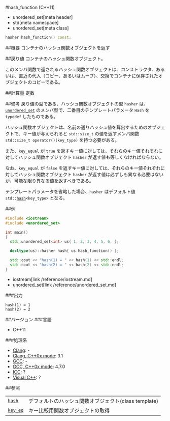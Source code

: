 #hash_function (C++11)
* unordered_set[meta header]
* std[meta namespace]
* unordered_set[meta class]

```cpp
hasher hash_function() const;
```

##概要
コンテナのハッシュ関数オブジェクトを返す


##戻り値
コンテナのハッシュ関数オブジェクト。

このメンバ関数で返されるハッシュ関数オブジェクトは、コンストラクタ、あるいは、直近の代入（コピー、あるいはムーブ）、交換でコンテナに保存されたオブジェクトのコピーである。


##計算量
定数


##備考
戻り値の型である、ハッシュ関数オブジェクトの型 `hasher` は、[`unordered_set`](/reference/unordered_set/unordered_set.md) のメンバ型で、二番目のテンプレートパラメータ `Hash` を `typedef` したものである。

ハッシュ関数オブジェクトは、名前の通りハッシュ値を算出するためのオブジェクトで、キー値が与えられると `std::size_t` の値を返すメンバ関数 `std::size_t operator()(key_type)` を持つ必要がある。

また、`key_equal` が `true` を返すキー値に対しては、それらのキー値それぞれに対してハッシュ関数オブジェクト `hasher` が返す値も等しくなければならない。

なお、`key_equal` が `false` を返すキー値に対しては、それらのキー値それぞれに対してハッシュ関数オブジェクト `hasher` が返す値は必ずしも異なる必要はないが、可能な限り異なる値を返すべきである。

テンプレートパラメータを省略した場合、`hasher` はデフォルト値 `std::`[`hash`](/reference/functional/hash.md)`<key_type>` となる。


##例
```cpp
#include <iostream>
#include <unordered_set>

int main()
{
  std::unordered_set<int> us{ 1, 2, 3, 4, 5, 6, };

  decltype(us)::hasher hash{ us.hash_function() };

  std::cout << "hash(1) = " << hash(1) << std::endl;
  std::cout << "hash(2) = " << hash(2) << std::endl;
}
```
* iostream[link /reference/iostream.md]
* unordered_set[link /reference/unordered_set.md]

###出力
```
hash(1) = 1
hash(2) = 2
```

##バージョン
###言語
- C++11

###処理系
- [Clang](/implementation.md#clang): -
- [Clang, C++0x mode](/implementation.md#clang): 3.1
- [GCC](/implementation.md#gcc): -
- [GCC, C++0x mode](/implementation.md#gcc): 4.7.0
- [ICC](/implementation.md#icc): ?
- [Visual C++](/implementation.md#visual_cpp): ?

##参照

| | |
|-----------------------------------------|------------------------------------------------------|
| [`hash`](/reference/functional/hash.md) | デフォルトのハッシュ関数オブジェクト(class template) |
| [`key_eq`](./key_eq.md)                 | キー比較用関数オブジェクトの取得                     |

